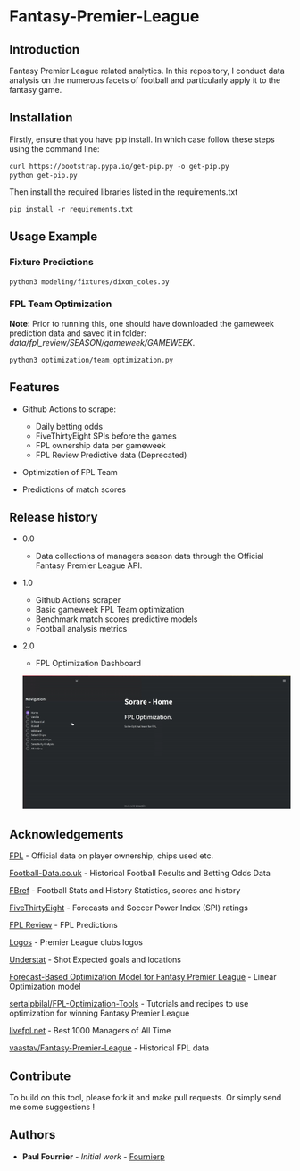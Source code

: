 # Fantasy-Premier-League

## Introduction

Fantasy Premier League related analytics. In this repository, I conduct data analysis on the numerous facets of football and particularly apply it to the fantasy game.

## Installation

Firstly, ensure that you have pip install. In which case follow these steps using the command line:

```{bash}
curl https://bootstrap.pypa.io/get-pip.py -o get-pip.py
python get-pip.py
```

Then install the required libraries listed in the requirements.txt

```{bash}
pip install -r requirements.txt
```

## Usage Example

### Fixture Predictions

```{bash}
python3 modeling/fixtures/dixon_coles.py
```

### FPL Team Optimization

**Note:** Prior to running this, one should have downloaded the gameweek prediction data and saved it in folder: *data/fpl_review/SEASON/gameweek/GAMEWEEK*.

```{bash}
python3 optimization/team_optimization.py
```

## Features

- Github Actions to scrape:
  - Daily betting odds
  - FiveThirtyEight SPIs before the games
  - FPL ownership data per gameweek
  - FPL Review Predictive data (Deprecated)

- Optimization of FPL Team
- Predictions of match scores


## Release history

* 0.0
  * Data collections of managers season data through the Official Fantasy Premier League API.

* 1.0
  * Github Actions scraper
  * Basic gameweek FPL Team optimization
  * Benchmark match scores predictive models
  * Football analysis metrics

* 2.0
  * FPL Optimization Dashboard

  ![Demo](/optimization/streamlit-app.gif)

## Acknowledgements

[FPL](https://fantasy.premierleague.com/) - Official data on player ownership, chips used etc.

[Football-Data.co.uk](https://www.football-data.co.uk/data.php) - Historical Football Results and Betting Odds Data

[FBref](https://fbref.com/en/) - Football Stats and History Statistics, scores and history

[FiveThirtyEight](https://projects.fivethirtyeight.com/soccer-predictions/premier-league/) - Forecasts and Soccer Power Index (SPI) ratings

[FPL Review](https://fplreview.com/) - FPL Predictions

[Logos](https://www.transfermarkt.com/premier-league/transfers/wettbewerb/GB1) - Premier League clubs logos

[Understat](https://understat.com/league/EPL) - Shot Expected goals and locations

[Forecast-Based Optimization Model for Fantasy Premier League](https://ntnuopen.ntnu.no/ntnu-xmlui/handle/11250/2577003) - Linear Optimization model

[sertalpbilal/FPL-Optimization-Tools](https://github.com/sertalpbilal/FPL-Optimization-Tools) - Tutorials and recipes to use optimization for winning Fantasy Premier League

[livefpl.net](https://www.livefpl.net/elite) - Best 1000 Managers of All Time

[vaastav/Fantasy-Premier-League](https://github.com/vaastav/Fantasy-Premier-League) - Historical FPL data

## Contribute

To build on this tool, please fork it and make pull requests. Or simply send me some suggestions !

## Authors

* **Paul Fournier** - *Initial work* - [Fournierp](https://github.com/Fournierp)
